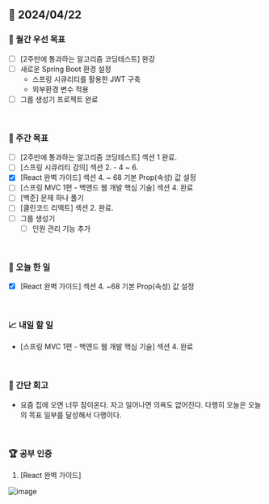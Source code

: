 ## 📅 2024/04/22

### 🚀 월간 우선 목표

- [ ] [2주만에 통과하는 알고리즘 코딩테스트] 완강
- [ ] 새로운 Spring Boot 환경 설정
  - 스프링 시큐리티를 활용한 JWT 구축
  - 외부환경 변수 적용
- [ ] 그룹 생성기 프로젝트 완료

<br />

### 👏 주간 목표

- [ ] [2주만에 통과하는 알고리즘 코딩테스트] 섹션 1 완료.
- [ ] [스프링 시큐리티 강의] 섹션 2. - 4 ~ 6.
- [x] [React 완벽 가이드] 섹션 4. ~ 68 기본 Prop(속성) 값 설정
- [ ] [스프링 MVC 1편 - 백엔드 웹 개발 핵심 기술] 섹션 4. 완료
- [ ] [백준] 문제 하나 풀기
- [ ] [클린코드 리액트] 섹션 2. 완료.
- [ ] 그룹 생성기
  - [ ] 인원 관리 기능 추가

<br />

### 💯 오늘 한 일

- [x] [React 완벽 가이드] 섹션 4. ~68 기본 Prop(속성) 값 설정

<br />

### 📈 내일 할 일

- [스프링 MVC 1편 - 백엔드 웹 개발 핵심 기술] 섹션 4. 완료

<br />

### 🤔 간단 회고

- 요즘 집에 오면 너무 잠이온다. 자고 일어나면 의욕도 없어진다. 다행히 오늘은 오늘의 목표 일부를 달성해서 다행이다.

<br />

### 🏆 공부 인증

1. [React 완벽 가이드]

![image](https://github.com/suld2495/TIL/assets/42727909/3efceead-b5ae-4544-815a-5143d7ebd7e1)


